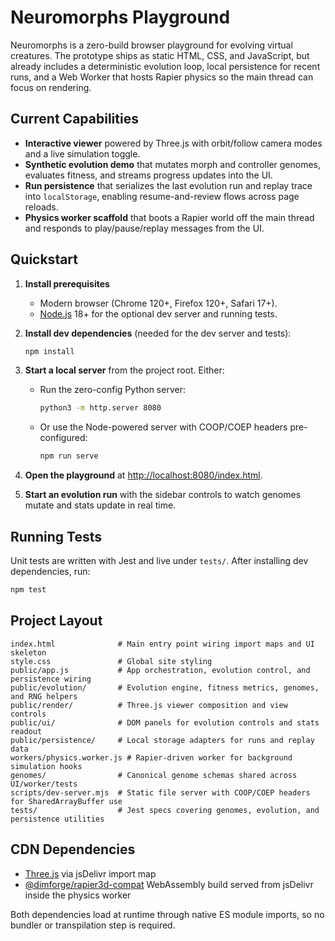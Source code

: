 # Neuromorphs Playground

Neuromorphs is a zero-build browser playground for evolving virtual creatures. The prototype ships as static
HTML, CSS, and JavaScript, but already includes a deterministic evolution loop, local persistence for recent
runs, and a Web Worker that hosts Rapier physics so the main thread can focus on rendering.

## Current Capabilities

- **Interactive viewer** powered by Three.js with orbit/follow camera modes and a live simulation toggle.
- **Synthetic evolution demo** that mutates morph and controller genomes, evaluates fitness, and streams
  progress updates into the UI.
- **Run persistence** that serializes the last evolution run and replay trace into `localStorage`, enabling
  resume-and-review flows across page reloads.
- **Physics worker scaffold** that boots a Rapier world off the main thread and responds to play/pause/replay
  messages from the UI.

## Quickstart

1. **Install prerequisites**
   - Modern browser (Chrome 120+, Firefox 120+, Safari 17+).
   - [Node.js](https://nodejs.org/) 18+ for the optional dev server and running tests.
2. **Install dev dependencies** (needed for the dev server and tests):

   ```bash
   npm install
   ```

3. **Start a local server** from the project root. Either:
   - Run the zero-config Python server:

     ```bash
     python3 -m http.server 8080
     ```

   - Or use the Node-powered server with COOP/COEP headers pre-configured:

     ```bash
     npm run serve
     ```

4. **Open the playground** at [http://localhost:8080/index.html](http://localhost:8080/index.html).
5. **Start an evolution run** with the sidebar controls to watch genomes mutate and stats update in real time.

## Running Tests

Unit tests are written with Jest and live under `tests/`. After installing dev dependencies, run:

```bash
npm test
```

## Project Layout

```
index.html              # Main entry point wiring import maps and UI skeleton
style.css               # Global site styling
public/app.js           # App orchestration, evolution control, and persistence wiring
public/evolution/       # Evolution engine, fitness metrics, genomes, and RNG helpers
public/render/          # Three.js viewer composition and view controls
public/ui/              # DOM panels for evolution controls and stats readout
public/persistence/     # Local storage adapters for runs and replay data
workers/physics.worker.js # Rapier-driven worker for background simulation hooks
genomes/                # Canonical genome schemas shared across UI/worker/tests
scripts/dev-server.mjs  # Static file server with COOP/COEP headers for SharedArrayBuffer use
tests/                  # Jest specs covering genomes, evolution, and persistence utilities
```

## CDN Dependencies

- [Three.js](https://threejs.org/) via jsDelivr import map
- [@dimforge/rapier3d-compat](https://rapier.rs/) WebAssembly build served from jsDelivr inside the physics worker

Both dependencies load at runtime through native ES module imports, so no bundler or transpilation step is
required.
